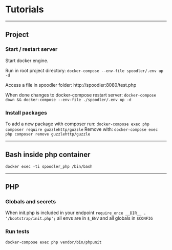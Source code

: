# Tutorials

---

## Project

### Start / restart server

Start docker engine.

Run in root project directory:
`docker-compose --env-file spoodler/.env up -d`

Access a file in spoodler folder:
http://spoodler:8080/test.php

When done changes to docker-compose restart server:
`docker-compose down && docker-compose --env-file ./spoodler/.env up -d`

### Install packages

To add a new package with composer run:
`docker-compose exec php composer require guzzlehttp/guzzle`
Remove with:
`docker-compose exec php composer remove guzzlehttp/guzzle`

---

## Bash inside php container

`docker exec -ti spoodler_php /bin/bash`

---

## PHP

### Globals and secrets

When init.php is included in your endpoint `require_once __DIR__ . '/bootstrap/init.php';`
all envs are in `$_ENV` and all globals in `$CONFIG`

### Run tests

`docker-compose exec php vendor/bin/phpunit`
